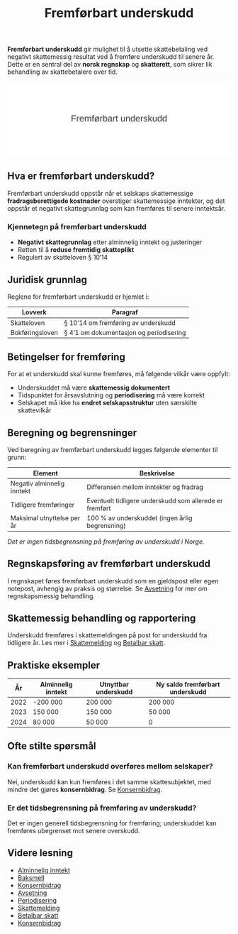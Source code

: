 ﻿---
title: "Fremførbart underskudd"
seoTitle: "Fremførbart underskudd"
description: '**Fremførbart underskudd** gir mulighet til å utsette skattebetaling ved negativt skattemessig resultat ved å fremføre underskudd til senere år. Dette er e...'
summary: "Fremførbart underskudd forklart: regler, beregning og rapportering."
---

**Fremførbart underskudd** gir mulighet til å utsette skattebetaling ved negativt skattemessig resultat ved å fremføre underskudd til senere år. Dette er en sentral del av **norsk regnskap** og **skatterett**, som sikrer lik behandling av skattebetalere over tid.

![Fremførbart underskudd](fremforbart-underskudd-image.svg)

## Hva er fremførbart underskudd?

Fremførbart underskudd oppstår når et selskaps skattemessige **fradragsberettigede kostnader** overstiger skattemessige inntekter, og det oppstår et negativt skattegrunnlag som kan fremføres til senere inntektsår.

### Kjennetegn på fremførbart underskudd

* **Negativt skattegrunnlag** etter alminnelig inntekt og justeringer
* Retten til å **reduse fremtidig skatteplikt**
* Regulert av skatteloven § 10‘14

## Juridisk grunnlag

Reglene for fremførbart underskudd er hjemlet i:

| Lovverk                | Paragraf                      |
|------------------------|-------------------------------|
| Skatteloven            | § 10‘14 om fremføring av underskudd |
| Bokføringsloven        | § 4‘1 om dokumentasjon og periodisering |

## Betingelser for fremføring

For at et underskudd skal kunne fremføres, må følgende vilkår være oppfylt:

* Underskuddet må være **skattemessig dokumentert**
* Tidspunktet for årsavslutning og **periodisering** må være korrekt
* Selskapet må ikke ha **endret selskapsstruktur** uten særskilte skattevilkår

## Beregning og begrensninger

Ved beregning av fremførbart underskudd legges følgende elementer til grunn:

| Element               | Beskrivelse                                        |
|-----------------------|----------------------------------------------------|
| Negativ alminnelig inntekt | Differansen mellom inntekter og fradrag         |
| Tidligere fremføringer | Eventuelt tidligere underskudd som allerede er fremført |
| Maksimal utnyttelse per år | 100 % av underskuddet (ingen årlig begrensning)   |

_Det er ingen tidsbegrensning på fremføring av underskudd i Norge._

## Regnskapsføring av fremførbart underskudd

I regnskapet føres fremførbart underskudd som en gjeldspost eller egen notepost, avhengig av praksis og størrelse. Se [Avsetning](/blogs/regnskap/avsetning "Avsetning i Regnskap - Komplett Guide til Avsetninger og Estimater") for mer om regnskapsmessig behandling.

## Skattemessig behandling og rapportering

Underskudd fremføres i skattemeldingen på post for underskudd fra tidligere år. Les mer i [Skattemelding](/blogs/regnskap/skattemelding "Skattemelding “ Frister, poster og tips") og [Betalbar skatt](/blogs/regnskap/betalbar-skatt "Betalbar skatt “ Komplett guide til beregning og håndtering").

## Praktiske eksempler

| År    | Alminnelig inntekt | Utnyttbar underskudd | Ny saldo fremførbart underskudd |
|-------|--------------------|-----------------------|---------------------------------|
| 2022  | -200 000           | 200 000               | 200 000                         |
| 2023  | 150 000            | 150 000               | 50 000                          |
| 2024  | 80 000             | 50 000                | 0                               |

## Ofte stilte spørsmål

### Kan fremførbart underskudd overføres mellom selskaper?

Nei, underskudd kan kun fremføres i det samme skattesubjektet, med mindre det gjøres **konsernbidrag**. Se [Konsernbidrag](/blogs/regnskap/konsernbidrag "Hva er Konsernbidrag? Guide til Skatte- og Regnskapsbehandling").

### Er det tidsbegrensning på fremføring av underskudd?

Det er ingen generell tidsbegrensning for fremføring; underskuddet kan fremføres ubegrenset mot senere overskudd.

## Videre lesning

* [Alminnelig inntekt](/blogs/regnskap/alminnelig-inntekt "Alminnelig inntekt “ Komplett guide til skattemessig resultat og beregning")
* [Baksmell](/blogs/regnskap/baksmell "Baksmell “ Hva skjer når avsetninger og periodisering ikke stemmer?" )
* [Konsernbidrag](/blogs/regnskap/konsernbidrag "Hva er Konsernbidrag? Guide til Skatte- og Regnskapsbehandling")
* [Avsetning](/blogs/regnskap/avsetning "Avsetning i Regnskap - Komplett Guide til Avsetninger og Estimater")
* [Periodisering](/blogs/regnskap/hva-er-periodisering "Hva er Periodisering? Prinsipper og Eksempler i Regnskap")
* [Skattemelding](/blogs/regnskap/skattemelding "Skattemelding “ Frister, poster og tips")
* [Betalbar skatt](/blogs/regnskap/betalbar-skatt "Betalbar skatt “ Komplett guide til beregning og håndtering")
* [Konsernbidrag](/blogs/regnskap/konsernbidrag "Hva er Konsernbidrag? Guide til Skatte- og Regnskapsbehandling")











